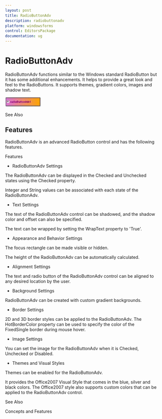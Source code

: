 ```yaml
---
layout: post
title: RadioButtonAdv
description: radiobuttonadv
platform: windowsforms
control: EditorsPackage
documentation: ug
---
```


# RadioButtonAdv

RadioButtonAdv functions similar to the Windows standard RadioButton but it has some additional enhancements. It helps to provide a great look and feel to the RadioButtons. It supports themes, gradient colors, images and shadow text.

![](Overview_images/Overview_img628.jpeg) 

See Also

## Features

RadioButtonAdv is an advanced RadioButton control and has the following features.

Features

* RadioButtonAdv Settings

The RadioButtonAdv can be displayed in the Checked and Unchecked states using the Checked property.

Integer and String values can be associated with each state of the RadioButtonAdv.

* Text Settings

The text of the RadioButtonAdv control can be shadowed, and the shadow color and offset can also be specified.

The text can be wrapped by setting the WrapText property to 'True'.

* Appearance and Behavior Settings

The focus rectangle can be made visible or hidden.

The height of the RadioButtonAdv can be automatically calculated.

* Alignment Settings

The text and radio button of the RadioButtonAdv control can be aligned to any desired location by the user.

* Background Settings

RadioButtonAdv can be created with custom gradient backgrounds.

* Border Settings

2D and 3D border styles can be applied to the RadioButtonAdv. The HotBorderColor property can be used to specify the color of the FixedSingle border during mouse hover.

* Image Settings

You can set the image for the RadioButtonAdv when it is Checked, Unchecked or Disabled.

* Themes and Visual Styles

Themes can be enabled for the RadioButtonAdv. 

It provides the Office2007 Visual Style that comes in the blue, silver and black colors. The Office2007 style also supports custom colors that can be applied to the RadioButtonAdv control.

See Also

Concepts and Features
